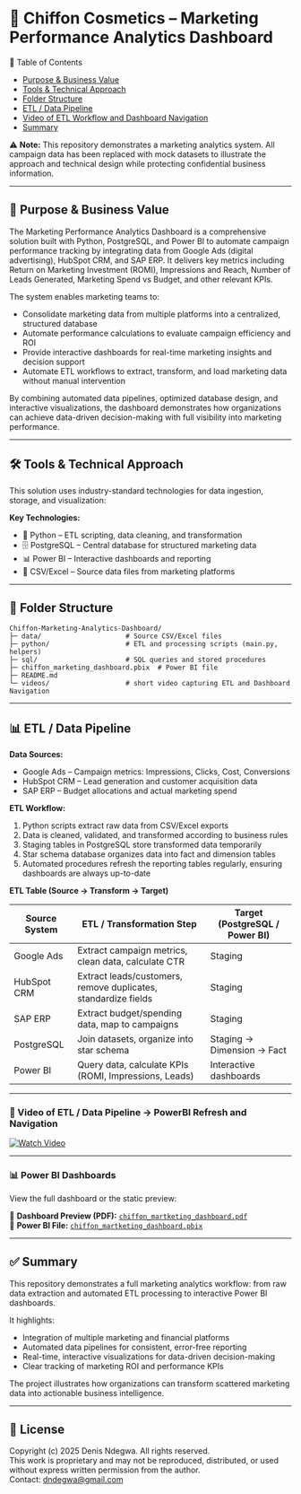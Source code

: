 # 💼 Chiffon Cosmetics – Marketing Performance Analytics Dashboard

📑 Table of Contents  
- [Purpose & Business Value](#-purpose--business-value)  
- [Tools & Technical Approach](#-tools--technical-approach)  
- [Folder Structure](#-folder-structure)  
- [ETL / Data Pipeline](#-etl--data-pipeline)  
- [Video of ETL Workflow and Dashboard Navigation](#-video-of-etl--data-pipeline--powerbi-refresh-and-navigation)
- [Summary](#-summary)  

⚠️ **Note:** This repository demonstrates a marketing analytics system. All campaign data has been replaced with mock datasets to illustrate the approach and technical design while protecting confidential business information.

---

## 🎯 Purpose & Business Value

The Marketing Performance Analytics Dashboard is a comprehensive solution built with Python, PostgreSQL, and Power BI to automate campaign performance tracking by integrating data from Google Ads (digital advertising), HubSpot CRM, and SAP ERP. It delivers key metrics including Return on Marketing Investment (ROMI), Impressions and Reach, Number of Leads Generated, Marketing Spend vs Budget, and other relevant KPIs.  

The system enables marketing teams to:  
- Consolidate marketing data from multiple platforms into a centralized, structured database  
- Automate performance calculations to evaluate campaign efficiency and ROI  
- Provide interactive dashboards for real-time marketing insights and decision support  
- Automate ETL workflows to extract, transform, and load marketing data without manual intervention  

By combining automated data pipelines, optimized database design, and interactive visualizations, the dashboard demonstrates how organizations can achieve data-driven decision-making with full visibility into marketing performance.

---

## 🛠 Tools & Technical Approach

This solution uses industry-standard technologies for data ingestion, storage, and visualization:

**Key Technologies:**  
- 🐍 Python – ETL scripting, data cleaning, and transformation  
- 🗄️ PostgreSQL – Central database for structured marketing data  
- 📊 Power BI – Interactive dashboards and reporting  
- 📁 CSV/Excel – Source data files from marketing platforms  

---

## 📂 Folder Structure

```
Chiffon-Marketing-Analytics-Dashboard/
├─ data/                     # Source CSV/Excel files
├─ python/                   # ETL and processing scripts (main.py, helpers)
├─ sql/                      # SQL queries and stored procedures
├─ chiffon_marketing_dashboard.pbix  # Power BI file
├─ README.md           
└─ videos/                   # short video capturing ETL and Dashboard Navigation
```

---

## 📊 ETL / Data Pipeline

**Data Sources:**  
- Google Ads – Campaign metrics: Impressions, Clicks, Cost, Conversions  
- HubSpot CRM – Lead generation and customer acquisition data  
- SAP ERP – Budget allocations and actual marketing spend  

**ETL Workflow:**  
1. Python scripts extract raw data from CSV/Excel exports  
2. Data is cleaned, validated, and transformed according to business rules  
3. Staging tables in PostgreSQL store transformed data temporarily  
4. Star schema database organizes data into fact and dimension tables  
5. Automated procedures refresh the reporting tables regularly, ensuring dashboards are always up-to-date  

**ETL Table (Source → Transform → Target)**

| Source System | ETL / Transformation Step | Target (PostgreSQL / Power BI) |
|---------------|--------------------------|--------------------------------|
| Google Ads    | Extract campaign metrics, clean data, calculate CTR | Staging |
| HubSpot CRM   | Extract leads/customers, remove duplicates, standardize fields | Staging |
| SAP ERP       | Extract budget/spending data, map to campaigns | Staging |
| PostgreSQL    | Join datasets, organize into star schema | Staging → Dimension → Fact |
| Power BI      | Query data, calculate KPIs (ROMI, Impressions, Leads) | Interactive dashboards |

---

### 🎥 Video of ETL / Data Pipeline → PowerBI Refresh and Navigation

[![Watch Video](https://img.youtube.com/vi/zHF1Lw1Dl8w/0.jpg)](https://youtu.be/zHF1Lw1Dl8w)

---

### 📊 Power BI Dashboards

View the full dashboard or the static preview:

📄 **Dashboard Preview (PDF):** [`chiffon_martketing_dashboard.pdf`](chiffon_martketing_dashboard.pdf)  
💾 **Power BI File:** [`chiffon_martketing_dashboard.pbix`](chiffon_martketing_dashboard.pbix)

---

## ✅ Summary

This repository demonstrates a full marketing analytics workflow: from raw data extraction and automated ETL processing to interactive Power BI dashboards.  

It highlights:  
- Integration of multiple marketing and financial platforms  
- Automated data pipelines for consistent, error-free reporting  
- Real-time, interactive visualizations for data-driven decision-making  
- Clear tracking of marketing ROI and performance KPIs  

The project illustrates how organizations can transform scattered marketing data into actionable business intelligence.

---

## 📄 License

Copyright (c) 2025 Denis Ndegwa. All rights reserved.  
This work is proprietary and may not be reproduced, distributed, or used without express written permission from the author.  
Contact: dndegwa@gmail.com
